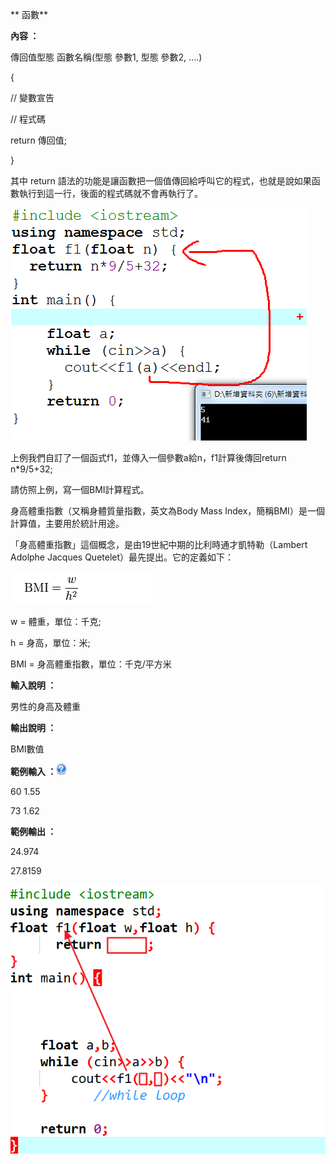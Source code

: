 ﻿** 函數**

**內容 ：**

傳回值型態 函數名稱(型態 參數1, 型態 參數2, \....)

{

// 變數宣告

// 程式碼

return 傳回值;

}

其中 return 語法的功能是讓函數把一個值傳回給呼叫它的程式，也就是說如果函數執行到這一行，後面的程式碼就不會再執行了。

![](./img/media/image1.png)

上例我們自訂了一個函式f1，並傳入一個參數a給n，f1計算後傳回return
n\*9/5+32;

請仿照上例，寫一個BMI計算程式。

身高體重指數（又稱身體質量指數，英文為Body Mass
Index，簡稱BMI）是一個計算值，主要用於統計用途。

「身高體重指數」這個概念，是由19世紀中期的比利時通才凱特勒（Lambert
Adolphe Jacques Quetelet）最先提出。它的定義如下：

![](./img/media/image2.png)

w = 體重，單位：千克;

h = 身高，單位：米;

BMI = 身高體重指數，單位：千克/平方米

**輸入說明 ：**

男性的身高及體重

**輸出說明 ：**

BMI數值

**範例輸入
：**![help](./img/media/image3.png)

60 1.55

73 1.62

**範例輸出 ：**

24.974

27.8159

![](./img/media/image4.png)
